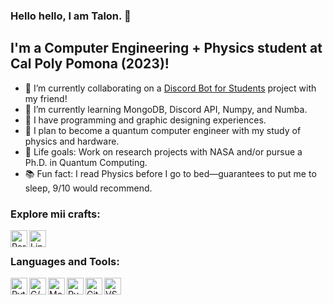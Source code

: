 ### Hello hello, I am Talon. 🐢
## I'm a Computer Engineering + Physics student at Cal Poly Pomona (2023)!

- 🤖 I’m currently collaborating on a [Discord Bot for Students][website] project with my friend!
- 🐢 I’m currently learning MongoDB, Discord API, Numpy, and Numba.
- 🎨 I have programming and graphic designing experiences.
- 🚀 I plan to become a quantum computer engineer with my study of physics and hardware.
- 🌌 Life goals: Work on research projects with NASA and/or pursue a Ph.D. in Quantum Computing.
- 📚 Fun fact: I read Physics before I go to bed—guarantees to put me to sleep, 9/10 would recommend.


### Explore mii crafts:

[<img align="left" alt="Portfolio" width="27px" src="https://img.icons8.com/nolan/64/domain.png" />][portfolio]
[<img align="left" alt="LinkedIn" width="27px" src="https://img.icons8.com/nolan/64/linkedin.png" />][linkedin]

<br />

### Languages and Tools:

<img align="left" alt="Python" width="27px" src="https://img.icons8.com/color/48/000000/python.png" />
<img align="left" alt="C/C++" width="27px" src="https://img.icons8.com/color/48/000000/c-plus-plus-logo.png" />
<img align="left" alt="MongoDB" width="27px" src="https://img.icons8.com/color/48/000000/mongodb.png" />
<img align="left" alt="PyQt5" width="27px" src="https://img.icons8.com/ios-filled/50/000000/qt.png" />
<img align="left" alt="GitHub" width="27px" src="https://img.icons8.com/nolan/64/github.png" />
<img align="left" alt="VSC" width="27px" src="https://img.icons8.com/fluent/48/000000/visual-studio-code-2019.png" />

<br />
<br />


[website]: https://github.com/KuzscoTech/cppbot2020
[portfolio]: https://talonee.github.io/
[linkedin]: https://linkedin.com/in/Talonee
